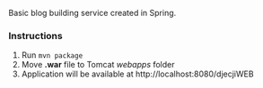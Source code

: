 Basic blog building service created in Spring.

### Instructions ###
1. Run ```mvn package```
2. Move **.war** file to Tomcat *webapps* folder
3. Application will be available at http://localhost:8080/djecjiWEB
